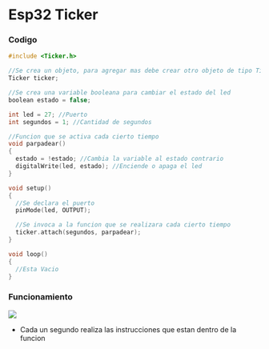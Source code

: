 # Esp32 Ticker
### Codigo
```c++
#include <Ticker.h>

//Se crea un objeto, para agregar mas debe crear otro objeto de tipo Ticker
Ticker ticker;

//Se crea una variable booleana para cambiar el estado del led
boolean estado = false;

int led = 27; //Puerto
int segundos = 1; //Cantidad de segundos

//Funcion que se activa cada cierto tiempo
void parpadear()
{
  estado = !estado; //Cambia la variable al estado contrario
  digitalWrite(led, estado); //Enciende o apaga el led
}

void setup() 
{
  //Se declara el puerto
  pinMode(led, OUTPUT);

  //Se invoca a la funcion que se realizara cada cierto tiempo
  ticker.attach(segundos, parpadear);
}

void loop() 
{
  //Esta Vacio
}
```
### Funcionamiento
![](https://github.com/IDiegoUlises/Esp32-Ticker/blob/main/Imagen/esp32-ticker.gif)
* Cada un segundo realiza las instrucciones que estan dentro de la funcion
